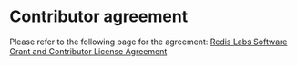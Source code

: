 # Contributor agreement

Please refer to the following page for the agreement: [Redis Labs Software Grant and Contributor License Agreement](https://redislabs.com/company/legal-contributor-agreement/)

